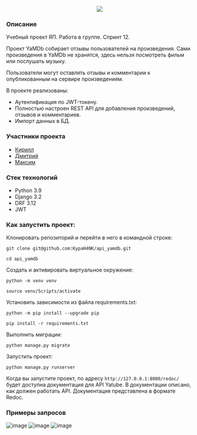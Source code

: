 <p align="center">
  <img src="https://top-fon.com/uploads/posts/2023-01/1674926151_top-fon-com-p-chelovechki-dlya-prezentatsii-bez-fona-bes-18.jpg" />
</p>

### Описание
Учебный проект ЯП. Работа в группе. Спринт 12.

Проект YaMDb собирает отзывы пользователей на произведения. Сами произведения в YaMDb не хранятся, здесь нельзя посмотреть фильм или послушать музыку. 

Пользователи могут оставлять отзывы и комментарии к опубликованным на сервире произведениям.

В проекте реализованы:
- Аутентификация  по JWT-токену.
- Полностью настроен REST API для добавления произведений, отзывов и комментариев. 
- Импорт данных в БД.
### Участники проекта

- [ Кирилл](https://github.com/KypaH4NK)
- [Дмитрий](https://github.com/dmitry-svechkar)
- [Максим](https://github.com/swapper1983)


### Стек технологий

- Python 3.9
- Django 3.2
- DRF 3.12
- JWT


### Как запустить проект:

Клонировать репозиторий и перейти в него в командной строке:

```
git clone git@github.com:KypaH4NK/api_yamdb.git
```

```
cd api_yamdb
```

Cоздать и активировать виртуальное окружение:

```
python -m venv venv
```

```
source venv/Scripts/activate
```

Установить зависимости из файла requirements.txt:

```
python -m pip install --upgrade pip
```

```
pip install -r requirements.txt
```

Выполнить миграции:

```
python manage.py migrate
```

Запустить проект:

```
python manage.py runserver
```

Когда вы запустите проект, по адресу  `http://127.0.0.1:8000/redoc/` будет доступна документация для API Yatube. В документации описано, как должен работать  API. Документация представлена в формате Redoc.

### Примеры запросов
![image](https://github.com/KypaH4NK/api_yamdb/assets/138603861/a5cbcd36-5bab-4cf6-bfda-51a47f9fca62)
![image](https://github.com/KypaH4NK/api_yamdb/assets/138603861/6ede1d3f-2ce7-4012-aec7-183c7b68c109)
![image](https://github.com/KypaH4NK/api_yamdb/assets/138603861/2e0e1ca7-2665-4223-9073-bcce90670767)



